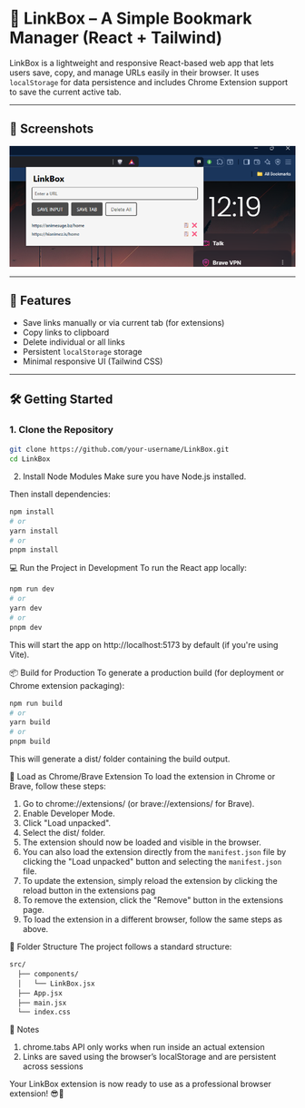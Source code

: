 # 🔗 LinkBox – A Simple Bookmark Manager (React + Tailwind)

LinkBox is a lightweight and responsive React-based web app that lets users save, copy, and manage URLs easily in their browser. It uses `localStorage` for data persistence and includes Chrome Extension support to save the current active tab.

---

## 📸 Screenshots

<p align="center">
  <img src="https://github.com/hellman53/LinkBox/blob/a0ea88db0125982c0f9c17803a45e1ddc4d9e54e/Screenshot%202025-09-20%20121923.png" alt="Preview" width="600"/>
</p>

---

## 🚀 Features

- Save links manually or via current tab (for extensions)
- Copy links to clipboard
- Delete individual or all links
- Persistent `localStorage` storage
- Minimal responsive UI (Tailwind CSS)

---

## 🛠️ Getting Started

### 1. **Clone the Repository**
```bash
git clone https://github.com/your-username/LinkBox.git
cd LinkBox
```

2. Install Node Modules
Make sure you have Node.js installed.

Then install dependencies:
```bash
npm install
# or
yarn install
# or
pnpm install
```

💻 Run the Project in Development
To run the React app locally:
```bash
npm run dev
# or
yarn dev
# or
pnpm dev
```
This will start the app on http://localhost:5173 by default (if you're using Vite).

📦 Build for Production
To generate a production build (for deployment or Chrome extension packaging):
```bash
npm run build
# or
yarn build
# or
pnpm build
```
This will generate a dist/ folder containing the build output.

🧩 Load as Chrome/Brave Extension
To load the extension in Chrome or Brave, follow these steps:
1. Go to chrome://extensions/ (or brave://extensions/ for Brave).
2. Enable Developer Mode.
3. Click "Load unpacked".
4. Select the dist/ folder.
5. The extension should now be loaded and visible in the browser.
6. You can also load the extension directly from the `manifest.json` file by clicking the "Load unpacked" button and selecting the `manifest.json` file.
7. To update the extension, simply reload the extension by clicking the reload button in the extensions pag
8. To remove the extension, click the "Remove" button in the extensions page.
9. To load the extension in a different browser, follow the same steps as above.

📁 Folder Structure
The project follows a standard structure:
``` bash
src/
  ├── components/
  │   └── LinkBox.jsx
  ├── App.jsx
  ├── main.jsx
  └── index.css
```

📌 Notes
1. chrome.tabs API only works when run inside an actual extension
2. Links are saved using the browser’s localStorage and are persistent across sessions


Your LinkBox extension is now ready to use as a professional browser extension! 😎🎉
